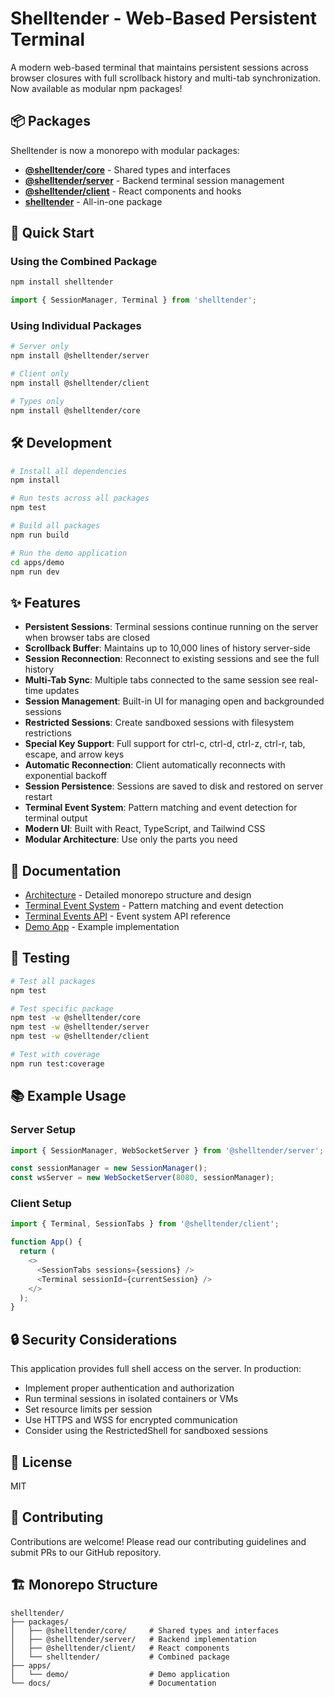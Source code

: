 # Shelltender - Web-Based Persistent Terminal

A modern web-based terminal that maintains persistent sessions across browser closures with full scrollback history and multi-tab synchronization. Now available as modular npm packages!

## 📦 Packages

Shelltender is now a monorepo with modular packages:

- **[@shelltender/core](packages/core)** - Shared types and interfaces
- **[@shelltender/server](packages/server)** - Backend terminal session management
- **[@shelltender/client](packages/client)** - React components and hooks
- **[shelltender](packages/shelltender)** - All-in-one package

## 🚀 Quick Start

### Using the Combined Package

```bash
npm install shelltender
```

```typescript
import { SessionManager, Terminal } from 'shelltender';
```

### Using Individual Packages

```bash
# Server only
npm install @shelltender/server

# Client only
npm install @shelltender/client

# Types only
npm install @shelltender/core
```

## 🛠️ Development

```bash
# Install all dependencies
npm install

# Run tests across all packages
npm test

# Build all packages
npm run build

# Run the demo application
cd apps/demo
npm run dev
```

## ✨ Features

- **Persistent Sessions**: Terminal sessions continue running on the server when browser tabs are closed
- **Scrollback Buffer**: Maintains up to 10,000 lines of history server-side
- **Session Reconnection**: Reconnect to existing sessions and see the full history
- **Multi-Tab Sync**: Multiple tabs connected to the same session see real-time updates
- **Session Management**: Built-in UI for managing open and backgrounded sessions
- **Restricted Sessions**: Create sandboxed sessions with filesystem restrictions
- **Special Key Support**: Full support for ctrl-c, ctrl-d, ctrl-z, ctrl-r, tab, escape, and arrow keys
- **Automatic Reconnection**: Client automatically reconnects with exponential backoff
- **Session Persistence**: Sessions are saved to disk and restored on server restart
- **Terminal Event System**: Pattern matching and event detection for terminal output
- **Modern UI**: Built with React, TypeScript, and Tailwind CSS
- **Modular Architecture**: Use only the parts you need

## 📖 Documentation

- [Architecture](docs/ARCHITECTURE.md) - Detailed monorepo structure and design
- [Terminal Event System](docs/TERMINAL_EVENT_SYSTEM.md) - Pattern matching and event detection
- [Terminal Events API](docs/TERMINAL_EVENTS_API.md) - Event system API reference
- [Demo App](apps/demo) - Example implementation

## 🧪 Testing

```bash
# Test all packages
npm test

# Test specific package
npm test -w @shelltender/core
npm test -w @shelltender/server
npm test -w @shelltender/client

# Test with coverage
npm run test:coverage
```

## 📚 Example Usage

### Server Setup

```typescript
import { SessionManager, WebSocketServer } from '@shelltender/server';

const sessionManager = new SessionManager();
const wsServer = new WebSocketServer(8080, sessionManager);
```

### Client Setup

```typescript
import { Terminal, SessionTabs } from '@shelltender/client';

function App() {
  return (
    <>
      <SessionTabs sessions={sessions} />
      <Terminal sessionId={currentSession} />
    </>
  );
}
```

## 🔒 Security Considerations

This application provides full shell access on the server. In production:
- Implement proper authentication and authorization
- Run terminal sessions in isolated containers or VMs
- Set resource limits per session
- Use HTTPS and WSS for encrypted communication
- Consider using the RestrictedShell for sandboxed sessions

## 📝 License

MIT

## 🤝 Contributing

Contributions are welcome! Please read our contributing guidelines and submit PRs to our GitHub repository.

## 🏗️ Monorepo Structure

```
shelltender/
├── packages/
│   ├── @shelltender/core/     # Shared types and interfaces
│   ├── @shelltender/server/   # Backend implementation
│   ├── @shelltender/client/   # React components
│   └── shelltender/           # Combined package
├── apps/
│   └── demo/                  # Demo application
└── docs/                      # Documentation
```